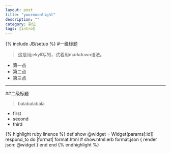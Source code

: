```yaml
---
layout: post
title: "yourmoonlight"
description: ""
category: 杂记
tags: [intro]
---
```

{% include JB/setup %}
#一级标题
>这是用jekyll写的，试着用markdown语法。
* 第一点
* 第二点
* 第三点

***

##二级标题
>balabalabala
- first
- second
- third


{% highlight ruby linenos %}
def show
  @widget = Widget(params[:id])
  respond_to do |format|
    format.html # show.html.erb
    format.json { render json: @widget }
  end
end
{% endhighlight %}
